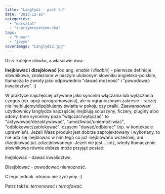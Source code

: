 ```yaml
---
title: "Langłydż - part tu"
date: "2013-12-16"
categories:
  - "warsztat"
  - "z-przymruzeniem-oka"
tags:
  - "humor"
  - "jezyk"
coverImage: "Langlydz2.jpg"
---
```


Dziś  kolejne słówko, a właściwie dwa:

**Inejblować i dizejblować** \[od ang. _enable_ i _disable_\] - pierwsze definicje słownikowe, znalezione w naszym ulubionym słowniku angielsko-polskim, tłumaczą te zwroty jako odpowiednio "dawać możność" i "powodować inwalidztwo". :)

W praktyce najczęściej używane jako synonim włączania lub wyłączania czegoś (np. opcji oprogramowania), ale w ograniczonym zakresie - raczej nie inejblujemy/dizejblujemy światła w pokoju czy pralki. Zaawansowani użytkownicy langłydża najczęściej inejblują soluszyny, ficzery, pluginy albo adony. Inne synonimy poza "włączać/wyłączać" to "aktywować/dezaktywować", "umożliwiać/uniemożliwiać", "odblokować/zablokować", czasem "dawać/odbierać" (np. w kontekście uprawnień). Jeżeli Wasz produkt jest dobrze zaprojektowany i wykonany, to nie uda się inejblować w nim tego co już inejblowano wcześniej, ani dizejblować już zdizejblowanego. Jeżeli nie jest... cóż, wtedy tłumaczenie słownikowe równie dobrze może przyjąć postać:

Inejblować - dawać inwalidztwo.

Disejblować - powodować niemożność.

Czego jednak  nikomu nie życzymy. :)

Patrz także: _ternonować i ternofować_.
